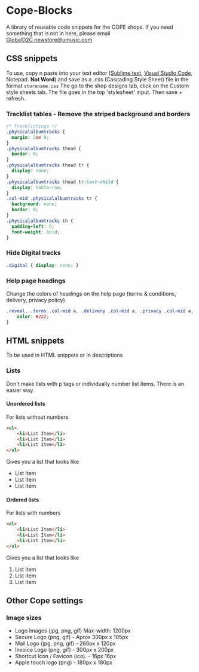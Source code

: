 # Cope-Blocks
A library of reusable code snippets for the COPE shops. If you need something that is not in here, please email GlobalD2C.newstore@umusic.com


## CSS snippets

To use, copy n paste into your text editor ([Sublime text](https://www.sublimetext.com/), [Visual Studio Code](https://code.visualstudio.com/), Notepad. **Not Word**) and save as a .css (Cascading Style Sheet) file in the format ```storename.css```
The go to the shop designs tab, click on the Custom style sheets tab. The file goes in the top 'stylesheet' input. Then save + refresh.

### Tracklist tables - Remove the striped background and borders
```css
/* Tracklistings */
.physicalalbumtracks {
  margin: 2em 0;
}
.physicalalbumtracks thead {
  border: 0;
}
.physicalalbumtracks thead tr {
  display: none;
}
.physicalalbumtracks thead tr:last-child {
  display: table-row;
}
.col-mid .physicalalbumtracks tr {
  background: none;
  border: 0;
}
.physicalalbumtracks th {
  padding-left: 0;
  font-weight: bold;
}
```
### Hide Digital tracks
```css
.digital { display: none; }
```

### Help page headings

Change the colors of headings on the help page (terms & conditions, delivery, privacy policy)
```css
.reveal, .terms .col-mid a, .delivery .col-mid a, .privacy .col-mid a, .help .col-mid a, .terms .col-mid a:visited, .delivery .col-mid a:visited, .privacy .col-mid a:visited, .help .col-mid a:visited{
	color: #222;
}
```

## HTML snippets

To be used in HTML snippets or in descriptions

### Lists
Don't make lists with p tags or individually number list items. There is an easier way.

#### Unordered lists
For lists without numbers
```html
<ul>
	<li>List Item</li>
	<li>List Item</li>
	<li>List Item</li>
</ul>
```
Gives you a list that looks like
- List Item
- List Item
- List Item

#### Ordered lists
For lists with numbers
```html
<ol>
	<li>List Item</li>
	<li>List Item</li>
	<li>List Item</li>
</ol>
```
Gives you a list that looks like

1. List Item
2. List Item
3. List Item




## Other Cope settings

### Image sizes

- Logo Images (jpg, png, gif) Max-width: 1200px
- Secure Logo (png, gif) - Aprox 300px x 105px
- Mail Logo (jpg, png, gif) - 266px x 120px
- Invoice Logo (png, gif) - 300px x 200px
- Shortcut Icon / Favicon (ico). - 16px 16px
- Apple touch logo (png) - 180px x 180px
